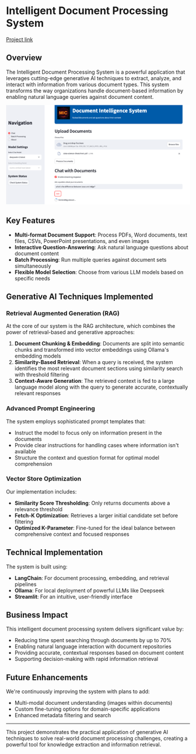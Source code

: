 # Intelligent Document Processing System

[Project link](https://github.com/tankwin08/doc_intelligence_process)

## Overview

The Intelligent Document Processing System is a powerful application that leverages cutting-edge generative AI techniques to extract, analyze, and interact with information from various document types. This system transforms the way organizations handle document-based information by enabling natural language queries against document content.

![solution demo](/img/genai_rag.png)

## Key Features

- **Multi-format Document Support**: Process PDFs, Word documents, text files, CSVs, PowerPoint presentations, and even images
- **Interactive Question-Answering**: Ask natural language questions about document content
- **Batch Processing**: Run multiple queries against document sets simultaneously
- **Flexible Model Selection**: Choose from various LLM models based on specific needs

## Generative AI Techniques Implemented

### Retrieval Augmented Generation (RAG)

At the core of our system is the RAG architecture, which combines the power of retrieval-based and generative approaches:

1. **Document Chunking & Embedding**: Documents are split into semantic chunks and transformed into vector embeddings using Ollama's embedding models
2. **Similarity-Based Retrieval**: When a query is received, the system identifies the most relevant document sections using similarity search with threshold filtering
3. **Context-Aware Generation**: The retrieved context is fed to a large language model along with the query to generate accurate, contextually relevant responses

### Advanced Prompt Engineering

The system employs sophisticated prompt templates that:

- Instruct the model to focus only on information present in the documents
- Provide clear instructions for handling cases where information isn't available
- Structure the context and question format for optimal model comprehension

### Vector Store Optimization

Our implementation includes:

- **Similarity Score Thresholding**: Only returns documents above a relevance threshold
- **Fetch-K Optimization**: Retrieves a larger initial candidate set before filtering
- **Optimized K-Parameter**: Fine-tuned for the ideal balance between comprehensive context and focused responses

## Technical Implementation

The system is built using:

- **LangChain**: For document processing, embedding, and retrieval pipelines
- **Ollama**: For local deployment of powerful LLMs like Deepseek
- **Streamlit**: For an intuitive, user-friendly interface

## Business Impact

This intelligent document processing system delivers significant value by:

- Reducing time spent searching through documents by up to 70%
- Enabling natural language interaction with document repositories
- Providing accurate, contextual responses based on document content
- Supporting decision-making with rapid information retrieval

## Future Enhancements

We're continuously improving the system with plans to add:

- Multi-modal document understanding (images within documents)
- Custom fine-tuning options for domain-specific applications
- Enhanced metadata filtering and search

---

This project demonstrates the practical application of generative AI techniques to solve real-world document processing challenges, creating a powerful tool for knowledge extraction and information retrieval.
